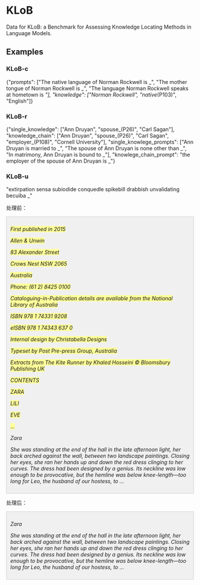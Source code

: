# KLoB
Data for KLoB: a Benchmark for Assessing Knowledge Locating Methods in Language Models.

## Examples
### KLoB-c
  {"prompts": ["The native language of Norman Rockwell is _", "The mother tongue of Norman Rockwell is _", "The language Norman Rockwell speaks at hometown is _"], "knowledge": ["Norman Rockwell", "native_(P103)", "English"]}

### KLoB-r
  {"single_knowledge": ["Ann Druyan", "spouse_(P26)", "Carl Sagan"], "knowledge_chain": ["Ann Druyan", "spouse_(P26)", "Carl Sagan", "employer_(P108)", "Cornell University"], "single_knowlege_prompts": ["Ann Druyan is married to _", "The spouse of Ann Druyan is none other than _", "In matrimony, Ann Druyan is bound to _"], "knowlege_chain_prompt": "the employer of the spouse of Ann Druyan is _"}

### KLoB-u
  "extirpation sensa subiodide conquedle spikebill drabbish unvalidating becuiba _"


处理前：
<div style="background-color: #f0f0f0; padding: 10px; border: 1px solid #ccc; font-style: italic;">

<span style="background-color: #ffff99;">*First published in 2015*</span>


<span style="background-color: #ffff99;">*Allen & Unwin*</span>

<span style="background-color: #ffff99;">*83 Alexander Street*</span>

<span style="background-color: #ffff99;">*Crows Nest NSW 2065*</span>

<span style="background-color: #ffff99;">*Australia*</span>

<span style="background-color: #ffff99;">*Phone: (61 2) 8425 0100*</span>

<span style="background-color: #ffff99;">*Cataloguing-in-Publication details are available from the National Library of Australia*</span>

<span style="background-color: #ffff99;">*ISBN 978 1 74331 9208*</span>

<span style="background-color: #ffff99;">*eISBN 978 1 74343 637 0*</span>

<span style="background-color: #ffff99;">*Internal design by Christabella Designs*</span>

<span style="background-color: #ffff99;">*Typeset by Post Pre-press Group, Australia*</span>

<span style="background-color: #ffff99;">*Extracts from The Kite Runner by Khaled Hosseini © Bloomsbury Publishing UK*</span>


<span style="background-color: #ffff99;">*CONTENTS*</span>

<span style="background-color: #ffff99;">*ZARA*</span>

<span style="background-color: #ffff99;">*LILI*</span>

<span style="background-color: #ffff99;">*EVE*</span>

<span style="background-color: #ffff99;">...</span>


*Zara*

*She was standing at the end of the hall in the late afternoon light, her back arched against the wall, between two landscape paintings. Closing her eyes, she ran her hands up and down the red dress clinging to her curves. The dress had been designed by a genius. Its neckline was low enough to be provocative, but the hemline was below knee-length—too long for Leo, the husband of our hostess, to …*
</div>


处理后：
<div style="background-color: #f0f0f0; padding: 10px; border: 1px solid #ccc; font-style: italic;">


*Zara*

*She was standing at the end of the hall in the late afternoon light, her back arched against the wall, between two landscape paintings. Closing her eyes, she ran her hands up and down the red dress clinging to her curves. The dress had been designed by a genius. Its neckline was low enough to be provocative, but the hemline was below knee-length—too long for Leo, the husband of our hostess, to …*
</div>
